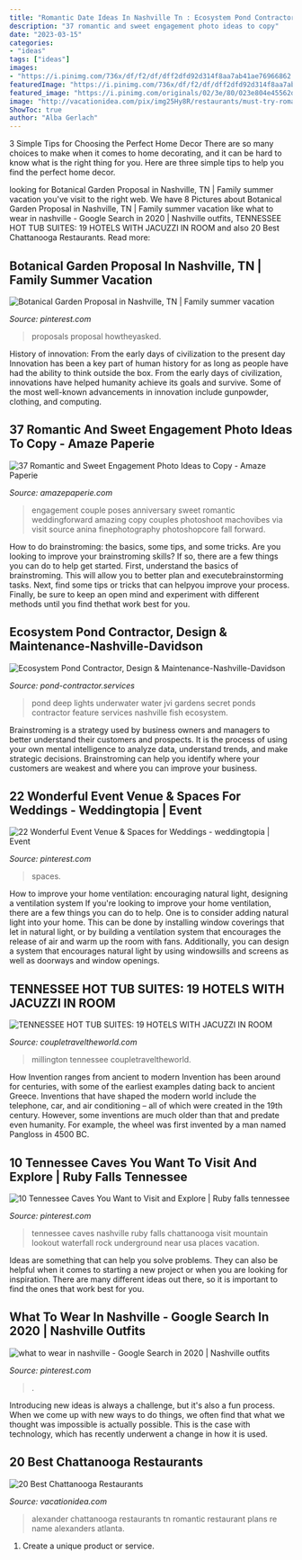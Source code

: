 ```yaml
---
title: "Romantic Date Ideas In Nashville Tn : Ecosystem Pond Contractor, Design &amp; Maintenance-nashville-davidson"
description: "37 romantic and sweet engagement photo ideas to copy"
date: "2023-03-15"
categories:
- "ideas"
tags: ["ideas"]
images:
- "https://i.pinimg.com/736x/df/f2/df/dff2dfd92d314f8aa7ab41ae76966862.jpg"
featuredImage: "https://i.pinimg.com/736x/df/f2/df/dff2dfd92d314f8aa7ab41ae76966862.jpg"
featured_image: "https://i.pinimg.com/originals/02/3e/80/023e804e45562d37a314f0725d4b6eb3.jpg"
image: "http://vacationidea.com/pix/img25Hy8R/restaurants/must-try-romantic-rastaurants-in-chattanooga-tn_g13_mobi.jpg"
ShowToc: true
author: "Alba Gerlach"
---
```



3 Simple Tips for Choosing the Perfect Home Decor
There are so many choices to make when it comes to home decorating, and it can be hard to know what is the right thing for you. Here are three simple tips to help you find the perfect home decor.

	

		
looking for Botanical Garden Proposal in Nashville, TN | Family summer vacation you've visit to the right web. We have 8 Pictures about Botanical Garden Proposal in Nashville, TN | Family summer vacation like what to wear in nashville - Google Search in 2020 | Nashville outfits, TENNESSEE HOT TUB SUITES: 19 HOTELS WITH JACUZZI IN ROOM and also 20 Best Chattanooga Restaurants. Read more:
		
    
## Botanical Garden Proposal In Nashville, TN | Family Summer Vacation

<img loading=lazy src="https://i.pinimg.com/originals/26/82/a8/2682a811865ae745d1d1545129ee70bd.jpg" onerror="this.onerror=null;this.src='https://tse4.mm.bing.net/th?id=OIP.JkhtAno4E92B3OS-ZAbt3QHaLH&amp;pid=15.1';" alt="Botanical Garden Proposal in Nashville, TN | Family summer vacation">

_Source: pinterest.com_

>proposals proposal howtheyasked. 

	

History of innovation: From the early days of civilization to the present day
Innovation has been a key part of human history for as long as people have had the ability to think outside the box. From the early days of civilization, innovations have helped humanity achieve its goals and survive. Some of the most well-known advancements in innovation include gunpowder, clothing, and computing.

    
## 37 Romantic And Sweet Engagement Photo Ideas To Copy - Amaze Paperie

<img loading=lazy src="https://amazepaperie.com/wp-content/uploads/Romantic-and-Sweet-Engagement-Photo-Ideas-to-Copy-1266767977914475250.jpg" onerror="this.onerror=null;this.src='https://tse2.mm.bing.net/th?id=OIP.ak5gfVAe1DFVPBzl3gtW9wHaLG&amp;pid=15.1';" alt="37 Romantic and Sweet Engagement Photo Ideas to Copy - Amaze Paperie">

_Source: amazepaperie.com_

>engagement couple poses anniversary sweet romantic weddingforward amazing copy couples photoshoot machovibes via visit source anina finephotography photoshopcore fall forward. 

	

How to do brainstroming: the basics, some tips, and some tricks.
Are you looking to improve your brainstroming skills? If so, there are a few things you can do to help get started. First, understand the basics of brainstroming. This will allow you to better plan and executebrainstorming tasks. Next, find some tips or tricks that can helpyou improve your process. Finally, be sure to keep an open mind and experiment with different methods until you find thethat work best for you.

    
## Ecosystem Pond Contractor, Design &amp; Maintenance-Nashville-Davidson

<img loading=lazy src="https://www.pond-contractor.services/uploads/1/0/7/0/107036429/img-0382_orig.jpg" onerror="this.onerror=null;this.src='https://tse1.mm.bing.net/th?id=OIP.TzmXt_qA_tcVemzK3G6CDAHaFj&amp;pid=15.1';" alt="Ecosystem Pond Contractor, Design &amp; Maintenance-Nashville-Davidson">

_Source: pond-contractor.services_

>pond deep lights underwater water jvi gardens secret ponds contractor feature services nashville fish ecosystem. 

	

Brainstroming is a strategy used by business owners and managers to better understand their customers and prospects. It is the process of using your own mental intelligence to analyze data, understand trends, and make strategic decisions. Brainstroming can help you identify where your customers are weakest and where you can improve your business.

    
## 22 Wonderful Event Venue &amp; Spaces For Weddings - Weddingtopia | Event

<img loading=lazy src="https://i.pinimg.com/originals/02/3e/80/023e804e45562d37a314f0725d4b6eb3.jpg" onerror="this.onerror=null;this.src='https://tse3.mm.bing.net/th?id=OIP.D85mDzgWNUZnVQhlOu-0mgHaE7&amp;pid=15.1';" alt="22 Wonderful Event Venue &amp; Spaces for Weddings - weddingtopia | Event">

_Source: pinterest.com_

>spaces. 

	

How to improve your home ventilation: encouraging natural light, designing a ventilation system
If you're looking to improve your home ventilation, there are a few things you can do to help. One is to consider adding natural light into your home. This can be done by installing window coverings that let in natural light, or by building a ventilation system that encourages the release of air and warm up the room with fans. Additionally, you can design a system that encourages natural light by using windowsills and screens as well as doorways and window openings.

    
## TENNESSEE HOT TUB SUITES: 19 HOTELS WITH JACUZZI IN ROOM

<img loading=lazy src="https://coupletraveltheworld.com/wp-content/uploads/2021/07/jacuzzi-Hampton-Inn-Suites-Millington-Millington-Tennessee.jpeg" onerror="this.onerror=null;this.src='https://tse1.mm.bing.net/th?id=OIP.WKeTSejLiydrrR0KlhphKgHaE8&amp;pid=15.1';" alt="TENNESSEE HOT TUB SUITES: 19 HOTELS WITH JACUZZI IN ROOM">

_Source: coupletraveltheworld.com_

>millington tennessee coupletraveltheworld. 

	

How Invention ranges from ancient to modern
Invention has been around for centuries, with some of the earliest examples dating back to ancient Greece. Inventions that have shaped the modern world include the telephone, car, and air conditioning – all of which were created in the 19th century. However, some inventions are much older than that and predate even humanity. For example, the wheel was first invented by a man named Pangloss in 4500 BC.

    
## 10 Tennessee Caves You Want To Visit And Explore | Ruby Falls Tennessee

<img loading=lazy src="https://i.pinimg.com/originals/77/37/7d/77377d4fb9c852070ea49284d8201bb8.jpg" onerror="this.onerror=null;this.src='https://tse2.mm.bing.net/th?id=OIP.IR02ZT2i0Rg4KB6LF4871QHaJh&amp;pid=15.1';" alt="10 Tennessee Caves You Want to Visit and Explore | Ruby falls tennessee">

_Source: pinterest.com_

>tennessee caves nashville ruby falls chattanooga visit mountain lookout waterfall rock underground near usa places vacation. 

	

Ideas are something that can help you solve problems. They can also be helpful when it comes to starting a new project or when you are looking for inspiration. There are many different ideas out there, so it is important to find the ones that work best for you.

    
## What To Wear In Nashville - Google Search In 2020 | Nashville Outfits

<img loading=lazy src="https://i.pinimg.com/736x/df/f2/df/dff2dfd92d314f8aa7ab41ae76966862.jpg" onerror="this.onerror=null;this.src='https://tse2.mm.bing.net/th?id=OIP.Zwgz_pfSofB6_9HOcNq16QHaJQ&amp;pid=15.1';" alt="what to wear in nashville - Google Search in 2020 | Nashville outfits">

_Source: pinterest.com_

>. 

	

Introducing new ideas is always a challenge, but it's also a fun process. When we come up with new ways to do things, we often find that what we thought was impossible is actually possible. This is the case with technology, which has recently underwent a change in how it is used. 

    
## 20 Best Chattanooga Restaurants

<img loading=lazy src="http://vacationidea.com/pix/img25Hy8R/restaurants/must-try-romantic-rastaurants-in-chattanooga-tn_g13_mobi.jpg" onerror="this.onerror=null;this.src='https://tse2.mm.bing.net/th?id=OIP.YUyH0duAp2FoJdewksFRaQAAAA&amp;pid=15.1';" alt="20 Best Chattanooga Restaurants">

_Source: vacationidea.com_

>alexander chattanooga restaurants tn romantic restaurant plans re name alexanders atlanta. 

	

1. Create a unique product or service.

